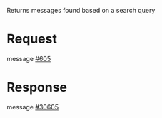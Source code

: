 Returns messages found based on a search query

# Request
message [#605](../../proto/README.md#action_605)

# Response
message [#30605](../../proto/README.md#action_30605)